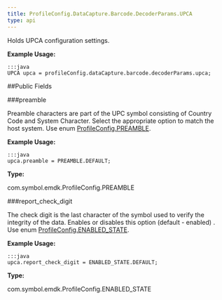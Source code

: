 ```yaml
---
title: ProfileConfig.DataCapture.Barcode.DecoderParams.UPCA
type: api
---
```



Holds UPCA configuration settings. 
 
 

**Example Usage:**
	
	:::java	
	UPCA upca = profileConfig.dataCapture.barcode.decoderParams.upca;


##Public Fields

###preamble

Preamble characters are part of the UPC symbol consisting of Country Code and System Character. 
 Select the appropriate option to match the host system. 
 Use enum [ ProfileConfig.PREAMBLE](../ProfileConfig-PREAMBLE). 
 
 

**Example Usage:**
	
	:::java	
	upca.preamble = PREAMBLE.DEFAULT;


**Type:**

com.symbol.emdk.ProfileConfig.PREAMBLE

###report_check_digit

The check digit is the last character of the symbol used to verify the integrity of the data. 
 Enables or disables this option (default - enabled) . 
 Use enum [ ProfileConfig.ENABLED_STATE](../ProfileConfig-ENABLED_STATE). 
 
 

**Example Usage:**
	
	:::java	
	upca.report_check_digit = ENABLED_STATE.DEFAULT;


**Type:**

com.symbol.emdk.ProfileConfig.ENABLED_STATE

